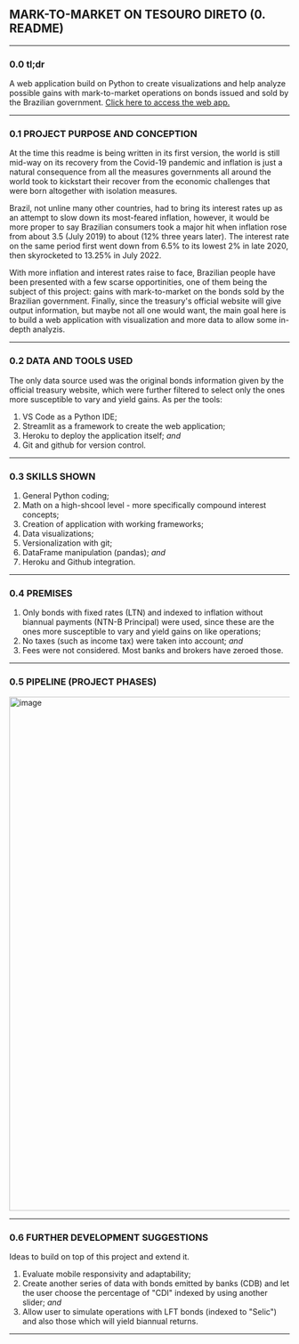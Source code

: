 ## MARK-TO-MARKET ON TESOURO DIRETO (0. README)

___

### 0.0 tl;dr

A web application build on Python to create visualizations and help analyze possible gains with mark-to-market operations on bonds issued and sold by the Brazilian government. 
[Click here to access the web app.](https://simulacao-marcacao-a-mercado.herokuapp.com/)
___
### 0.1 PROJECT PURPOSE AND CONCEPTION

At the time this readme is being written in its first version, the world is still mid-way on its recovery from the Covid-19 pandemic and inflation is just a natural consequence from all the measures governments all around the world took to kickstart their recover from the economic challenges that were born altogether with isolation measures.

Brazil, not unline many other countries, had to bring its interest rates up as an attempt to slow down its most-feared inflation, however, it would be more proper to say Brazilian consumers took a major hit when inflation rose from about 3.5 (July 2019) to about (12% three years later). The interest rate on the same period first went down from 6.5% to its lowest 2% in late 2020, then skyrocketed to 13.25% in July 2022.

With more inflation and interest rates raise to face, Brazilian people have been presented with a few scarse opportinities, one of them being the subject of this project: gains with mark-to-market on the bonds sold by the Brazilian government. Finally, since the treasury's official website will give output information, but maybe not all one would want, the main goal here is to build a web application with visualization and more data to allow some in-depth analyzis.
___
### 0.2 DATA AND TOOLS USED

The only data source used was the original bonds information given by the official treasury website, which were further filtered to select only the ones more susceptible to vary and yield gains. As per the tools:

1. VS Code as a Python IDE;
2. Streamlit as a framework to create the web application;
3. Heroku to deploy the application itself; *and*
4. Git and github for version control.
___
### 0.3 SKILLS SHOWN

1. General Python coding;
2. Math on a high-shcool level - more specifically compound interest concepts;
3. Creation of application with working frameworks;
4. Data visualizations;
5. Versionalization with git;
6. DataFrame manipulation (pandas); *and*
7. Heroku and Github integration.
___
### 0.4 PREMISES

1. Only bonds with fixed rates (LTN) and indexed to inflation without biannual payments (NTN-B Principal) were used, since these are the ones more susceptible to vary and yield gains on like operations;
2. No taxes (such as income tax) were taken into account; *and*
3. Fees were not considered. Most banks and brokers have zeroed those.
___
### 0.5 PIPELINE (PROJECT PHASES)

<img width="924" alt="image" src="https://user-images.githubusercontent.com/108877184/181509224-57dd0476-0811-4cc9-9ec7-a59815940c5d.png">

___
### 0.6 FURTHER DEVELOPMENT SUGGESTIONS

Ideas to build on top of this project and extend it.

1. Evaluate mobile responsivity and adaptability;
2. Create another series of data with bonds emitted by banks (CDB) and let the user choose the percentage of "CDI" indexed by using another slider; *and*
3. Allow user to simulate operations with LFT bonds (indexed to "Selic") and also those which will yield biannual returns.
___
